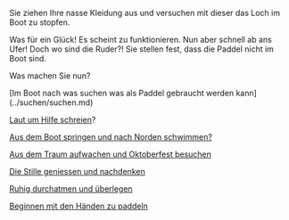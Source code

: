 Sie ziehen Ihre nasse Kleidung aus und versuchen mit dieser das Loch im Boot zu stopfen.

Was für ein Glück! Es scheint zu funktionieren. Nun aber schnell ab ans Ufer! Doch wo sind 
die Ruder?! Sie stellen fest, dass die Paddel nicht im Boot sind.

Was machen Sie nun?

[Im Boot nach was suchen was als Paddel gebraucht werden kann] (../suchen/suchen.md)

[Laut um Hilfe schreien](../Hilfeschrei/Hilfeschrei.md)?

[Aus dem Boot springen und nach Norden schwimmen?](../schwimmen/schwimmen.md)

[Aus dem Traum aufwachen und Oktoberfest besuchen](../Oktoberfest/oktoberfest.md)

[Die Stille geniessen und nachdenken](entspannen/entspannen.md)

[Ruhig durchatmen und überlegen](ueberlegen/ueberlegen.md)

[Beginnen mit den Händen zu paddeln](paddeln/paddeln.md)
